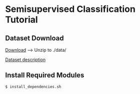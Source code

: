 # Semisupervised Classification Tutorial

## Dataset Download

[Download](https://drive.google.com/drive/folders/1yWU1-tpJe6b7SMMsCx8ku1VN6n35fQ2X?usp=sharing)
--> Unzip to ./data/

[Dataset description](https://csegroups.case.edu/bearingdatacenter/pages/welcome-case-western-reserve-university-bearing-data-center-website)

## Install Required Modules
```
$ install_dependencies.sh
```
